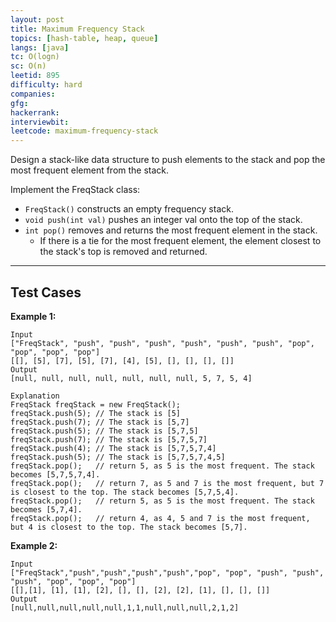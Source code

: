 ```yaml
---
layout: post
title: Maximum Frequency Stack
topics: [hash-table, heap, queue]
langs: [java]
tc: O(logn)
sc: O(n)
leetid: 895
difficulty: hard
companies: 
gfg: 
hackerrank: 
interviewbit: 
leetcode: maximum-frequency-stack
---
```


Design a stack-like data structure to push elements to the stack and pop the most frequent element from the stack.

Implement the FreqStack class:
- `FreqStack()` constructs an empty frequency stack. 
- `void push(int val)` pushes an integer val onto the top of the stack. 
- `int pop()` removes and returns the most frequent element in the stack. 
  - If there is a tie for the most frequent element, the element closest to the stack's top is removed and returned.

---

## Test Cases

**Example 1:** 
```
Input
["FreqStack", "push", "push", "push", "push", "push", "push", "pop", "pop", "pop", "pop"]
[[], [5], [7], [5], [7], [4], [5], [], [], [], []]
Output
[null, null, null, null, null, null, null, 5, 7, 5, 4]

Explanation
FreqStack freqStack = new FreqStack();
freqStack.push(5); // The stack is [5]
freqStack.push(7); // The stack is [5,7]
freqStack.push(5); // The stack is [5,7,5]
freqStack.push(7); // The stack is [5,7,5,7]
freqStack.push(4); // The stack is [5,7,5,7,4]
freqStack.push(5); // The stack is [5,7,5,7,4,5]
freqStack.pop();   // return 5, as 5 is the most frequent. The stack becomes [5,7,5,7,4].
freqStack.pop();   // return 7, as 5 and 7 is the most frequent, but 7 is closest to the top. The stack becomes [5,7,5,4].
freqStack.pop();   // return 5, as 5 is the most frequent. The stack becomes [5,7,4].
freqStack.pop();   // return 4, as 4, 5 and 7 is the most frequent, but 4 is closest to the top. The stack becomes [5,7].
```

**Example 2:** 
```
Input
["FreqStack","push","push","push","push","pop", "pop", "push", "push", "push", "pop", "pop", "pop"]
[[],[1], [1], [1], [2], [], [], [2], [2], [1], [], [], []]
Output
[null,null,null,null,null,1,1,null,null,null,2,1,2]
```